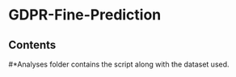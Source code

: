 # GDPR-Fine-Prediction
## Contents
#*Analyses folder contains the script along with the dataset used.
